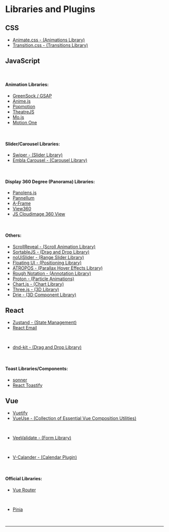 # Libraries and Plugins

## CSS

- [Animate.css - (Animations Library)](https://animate.style/)
- [Transition.css - (Transitions Library)](https://transition.style/)

## JavaScript

<br>

#### Animation Libraries:

- [GreenSock / GSAP](https://greensock.com/)
- [Anime.js](https://animejs.com/)
- [Popmotion](https://popmotion.io/)
- [TheatreJS](https://theatrejs.com/)
- [Mo.js](https://mojs.github.io/)
- [Motion One](https://motion.dev/)

<br>

#### Slider/Carousel Libraries:

- [Swiper - (Slider Library)](https://swiperjs.com/)
- [Embla Carousel - (Carousel Library)](https://www.embla-carousel.com/)

<br>

#### Display 360 Degree (Panorama) Libraries:

- [Panolens.js](https://pchen66.github.io/Panolens/)
- [Pannellum](https://pannellum.org/)
- [A-Frame](https://aframe.io/)
- [View360](https://naver.github.io/egjs-view360/)
- [JS Cloudimage 360 View](https://scaleflex.github.io/js-cloudimage-360-view/)

<br>

#### Others:

- [ScrollReveal - (Scroll Animation Library)](https://scrollrevealjs.org/)
- [SortableJS - (Drag and Drop Library)](https://sortablejs.github.io/Sortable/)
- [noUiSlider - (Range Slider Library)](https://refreshless.com/nouislider/)
- [Floating UI - (Positioning Library)](https://floating-ui.com/)
- [ATROPOS - (Parallax Hover Effects Library)](https://atroposjs.com/)
- [Rough Notation - (Annotation Library)](https://roughnotation.com/)
- [Proton - (Particle Animations)](https://drawcall.github.io/Proton/)
- [Chart.js - (Chart Library)](https://www.chartjs.org/)
- [Three.js - (3D Library)](https://threejs.org/)
- [Drie - (3D Component Library)](https://drei.pmnd.rs/)

## React

- [Zustand - (State Management)](https://zustand.surge.sh/)
- [React Email](https://react.email/)

<br>

- [dnd-kit - (Drag and Drop Library)](https://dndkit.com/)

<br>

#### Toast Libraries/Components:

- [sonner](https://sonner.emilkowal.ski/)
- [React Toastify](https://fkhadra.github.io/react-toastify/introduction/)

## Vue

- [Vuetify](https://vuetifyjs.com/en/)
- [VueUse - (Collection of Essential Vue Composition Utilities)](https://vueuse.org/)

<br>

- [VeeValidate - (Form Library)](https://vee-validate.logaretm.com/v4/)

<br>

- [V-Calander - (Calendar Plugin)](https://vcalendar.io/)

<br>

#### Official Libraries:

- [Vue Router](https://router.vuejs.org/)

<br>

- [Pinia](https://pinia.vuejs.org/)

<br>

---
